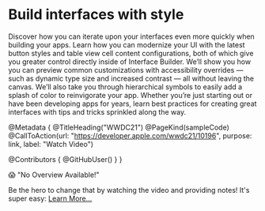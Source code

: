 # Build interfaces with style

Discover how you can iterate upon your interfaces even more quickly when building your apps. Learn how you can modernize your UI with the latest button styles and table view cell content configurations, both of which give you greater control directly inside of Interface Builder. We’ll show you how you can preview common customizations with accessibility overrides — such as dynamic type size and increased contrast — all without leaving the canvas. We’ll also take you through hierarchical symbols to easily add a splash of color to reinvigorate your app. Whether you’re just starting out or have been developing apps for years, learn best practices for creating great interfaces with tips and tricks sprinkled along the way.

@Metadata {
   @TitleHeading("WWDC21")
   @PageKind(sampleCode)
   @CallToAction(url: "https://developer.apple.com/wwdc21/10196", purpose: link, label: "Watch Video")

   @Contributors {
      @GitHubUser(<replace this with your GitHub handle>)
   }
}

😱 "No Overview Available!"

Be the hero to change that by watching the video and providing notes! It's super easy:
 [Learn More…](https://wwdcnotes.github.io/WWDCNotes/documentation/wwdcnotes/contributing)
